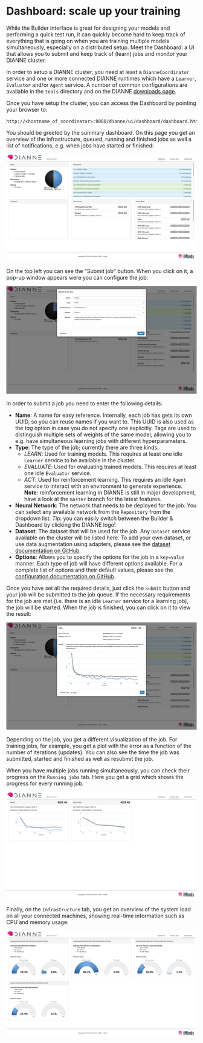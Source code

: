 Dashboard: scale up your training
=================================

While the Builder interface is great for designing your models and performing a quick test run, it can quickly become hard to keep track of everything that is going on when you are training multiple models simultaneously, especially on a distributed setup. Meet the Dashboard: a UI that allows you to submit and keep track of (learn) jobs and monitor your DIANNE cluster.

In order to setup a DIANNE cluster, you need at least a `DianneCoordinator` service and one or more connected DIANNE runtimes which have a `Learner`, `Evaluator` and/or `Agent` service. A number of common configurations are available in the `tools` directory and on the DIANNE [downloads page](http://dianne.intec.ugent.be/downloads/).

Once you have setup the cluster, you can access the Dashboard by pointing your browser to:

	http://<hostname_of_coordinator>:8080/dianne/ui/dashboard/dashboard.html

You should be greeted by the summary dashboard. On this page you get an overview of the infrastructure, queued, running and finished jobs as well a list of notifications, e.g. when jobs have started or finished:

![Dashboard interface](figures/dashboard_1.png)

On the top left you can see the "Submit job" button. When you click on it, a pop-up window appears were you can configure the job:

![Submitting a job](figures/dashboard_2.png)

In order to submit a job you need to enter the following details:

* **Name**: A name for easy reference. Internally, each job has gets its own UUID, so you can reuse names if you want to. This UUID is also used as the *tag* option in case you do not specify one explicitly. Tags are used to distinguish multiple sets of weights of the same model, allowing you to e.g. have simultaneous learning jobs with different hyperparameters.
* **Type**: The type of the job; currently there are three kinds:
  * *LEARN*: Used for training models. This requires at least one idle `Learner` service to be available in the cluster.
  * *EVALUATE*: Used for evaluating trained models. This requires at least one idle `Evaluator` service.
  * *ACT*: Used for reinforcement learning. This requires an idle `Agent` service to interact with an environment to generate experience. **Note**: reinforcement learning in DIANNE is still in major development, have a look at the `master` branch for the latest features.
* **Neural Network**: The network that needs to be deployed for the job. You can select any available network from the `Repository` from the dropdown list. *Tip*: you can easily switch between the Builder & Dashboard by clicking the DIANNE logo!
* **Dataset**: The dataset that will be used for the job. Any `Dataset` service available on the cluster will be listed here. To add your own dataset, or use data augmentation using adapters, please see the [dataset documentation on GitHub](https://github.com/ibcn-cloudlet/dianne/blob/v0.5.0/doc/datasets.md).
* **Options**: Allows you to specify the options for the job in a `key=value` manner. Each type of job will have different options available. For a complete list of options and their default values, please see the [configuration documentation on GitHub](https://github.com/ibcn-cloudlet/dianne/blob/v0.5.0/doc/configuration.md).

Once you have set all the required details, just click the `Submit` button and your job will be submitted to the job queue. If the necessary requirements for the job are met (i.e. there is an idle `Learner` service for a learning job), the job will be started. When the job is finished, you can click on it to view the result:

![Job result](figures/dashboard_3.png)

Depending on the job, you get a different visualization of the job. For training jobs, for example, you get a plot with the error as a function of the number of iterations (updates). You can also see the time the job was submitted, started and finished as well as resubmit the job.

When you have multiple jobs running simultaneously, you can check their progress on the `Running jobs` tab. Here you get a grid which shows the progress for every running job.

![Tracking running jobs](figures/dashboard_4.png)

Finally, on the `Infrastructure` tab, you get an overview of the system load on all your connected machines, showing real-time information such as CPU and memory usage:

![Infrastructure monitoring](figures/dashboard_5.png)
